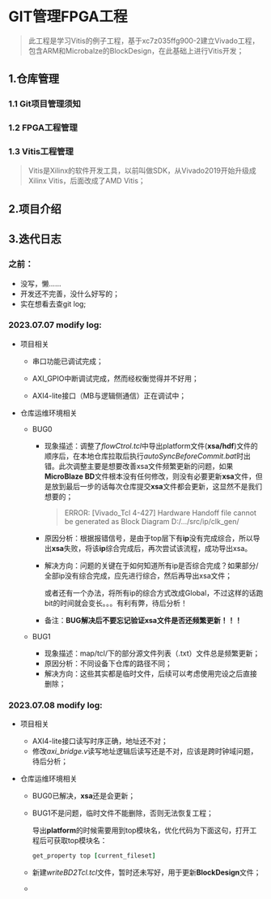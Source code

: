 # GIT管理FPGA工程

>   此工程是学习Vitis的例子工程，基于xc7z035ffg900-2建立Vivado工程，包含ARM和Microbalze的BlockDesign，在此基础上进行Vitis开发；



## 1.仓库管理



### 1.1 Git项目管理须知



### 1.2 FPGA工程管理





### 1.3 Vitis工程管理

>   Vitis是Xilinx的软件开发工具，以前叫做SDK，从Vivado2019开始升级成Xilinx Vitis，后面改成了AMD Vitis；









## 2.项目介绍

















## 3.迭代日志

### 之前：

+   没写，懒......
+   开发还不完善，没什么好写的；
+   实在想看去查git log;

### 2023.07.07 modify log:

+   项目相关

    +   串口功能已调试完成；
    +   AXI_GPIO中断调试完成，然而经权衡觉得并不好用；

    +   AXI4-lite接口（MB与逻辑侧通信）正在调试中；

+   仓库运维环境相关

    +   BUG0

        +   现象描述：调整了*flowCtrol.tcl*中导出platform文件(**xsa/hdf**)文件的顺序后，在本地仓库拉取后执行*autoSyncBeforeCommit.bat*时出错。此次调整主要是想要改善xsa文件频繁更新的问题，如果**MicroBlaze BD**文件根本没有任何修改，则没有必要更新**xsa**文件，但是放到最后一步的话每次仓库提交**xsa**文件都会更新，这显然不是我们想要的；

            >   ERROR: [Vivado_Tcl 4-427] Hardware Handoff file cannot be generated as Block Diagram D:/.../src/ip/clk_gen/

        +   原因分析：根据报错信号，是由于top层下有**ip**没有完成综合，所以导出**xsa**失败，将该**ip**综合完成后，再次尝试该流程，成功导出xsa。

        +   解决方向：问题的关键在于如何知道所有ip是否综合完成？如果部分/全部ip没有综合完成，应先进行综合，然后再导出xsa文件；

            或者还有一个办法，将所有ip的综合方式改成Global，不过这样的话跑bit的时间就会变长。。。有利有弊，待后分析！

        +   备注：**BUG解决后不要忘记验证xsa文件是否还频繁更新！！！**

    +   BUG1
    
        +   现象描述：map/tcl/下的部分源文件列表（.txt）文件总是频繁更新；
        +   原因分析：不同设备下仓库的路径不同；
        +   解决方向：这些其实都是临时文件，后续可以考虑使用完设之后直接删除；

### 2023.07.08 modify log:

+   项目相关

    +   AXI4-lite接口读写时序正确，地址还不对；
    +   修改*axi_bridge.v*读写地址逻辑后读写还是不对，应该是跨时钟域问题，待后分析；

+   仓库运维环境相关

    +   BUG0已解决，**xsa**还是会更新；
    
    +   BUG1不是问题，临时文件不能删除，否则无法恢复工程；
    
        导出**platform**的时候需要用到top模块名，优化代码为下面这句，打开工程后可获取top模块名：
    
        ```tcl
        get_property top [current_fileset]
        ```
    
    +   新建*writeBD2Tcl.tcl*文件，暂时还未写好，用于更新**BlockDesign**文件；
    
    +   
    
    
